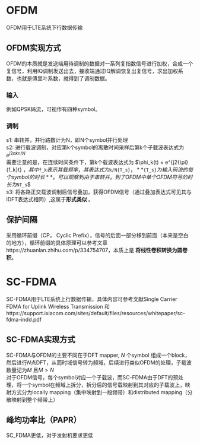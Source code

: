 # OFDM
OFDM用于LTE系统下行数据传输
## OFDM实现方式
OFDM的本质就是发送端用待调制的数据对一系列复指数信号进行加权，合成一个复信号，利用IQ调制发送出去，接收端通过IQ解调恢复出复信号，求出加权系数，也就是傅里叶系数，就得到了调制数据。
### 输入
例如QPSK码流，可视作有四种symbol。
### 调制
s1: 串转并，并行路数计为N，即N个symbol并行处理\
s2: 进行载波调制，对应第k个symbol的离散时间采样后第k个子载波表达式为$`e^{j{2\pi}kn/N} `$ \
需要注意的是，在连续时间条件下，第k个载波表达式为 $\phi_k(t) = e^{j2{\pi}{f_k}t} $，其中$`f_k`$表示其载频率，其表达式为$`k/N{T_s}`$，**$`{T_s}`$为输入码流的每个symbol的时长**，可以观察到由于串转并，到了OFDM中单个OFDM符号的时长为$`NT_s`$ \
s3: 将各路正交载波调制后信号叠加，获得OFDM信号（通过叠加表达式可见其与IDFT表达式相同）,这属于**形式类似** 。
## 保护间隔
采用循环前缀（CP， Cyclic Prefix），信号的后面一部分移到前面（本来是空白的地方），循环前缀的具体原理可以参考文章https://zhuanlan.zhihu.com/p/334754707，本质上是 **将线性卷积转换为圆卷积**。

# SC-FDMA
SC-FDMA用于LTE系统上行数据传输，具体内容可参考文献Single Carrier FDMA for
Uplink Wireless Transmission 和https://support.ixiacom.com/sites/default/files/resources/whitepaper/sc-fdma-indd.pdf
## SC-FDMA实现方式
SC-FDMA与OFDM的主要不同在于DFT mapper, $N$ 个symbol
组成一个block，然后进行$N$点DFT，从而时域信号转为频域，后续进行类似OFDM的处理，子载波数量记为$`M`$ 且$M > N$\
对于OFDM信号，每个symbol对应一个子载波，而SC-FDMA由于DFT的预处理，将一个symbol在频域上拆分，拆分后的信号载映射到其对应的子载波上，映射方式分为locally mapping（集中映射到一段频带）和distributed mapping（分散映射到整个频带上）
## 峰均功率比（PAPR）
SC_FDMA更低，对于发射机要求更低




